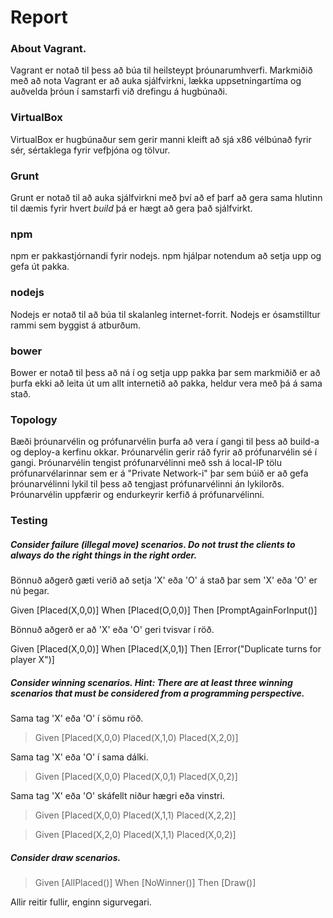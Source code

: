 # Report

### About Vagrant.
Vagrant er notað til þess að búa til heilsteypt þróunarumhverfi. Markmiðið með að nota Vagrant er að auka sjálfvirkni, lækka uppsetningartíma og auðvelda þróun í samstarfi við drefingu á hugbúnaði.

### VirtualBox
VirtualBox er hugbúnaður sem gerir manni kleift að sjá x86 vélbúnað fyrir sér, sértaklega fyrir vefþjóna og tölvur.

### Grunt
Grunt er notað til að auka sjálfvirkni með því að ef þarf að gera sama hlutinn til dæmis fyrir hvert *build* þá er hægt að gera það sjálfvirkt.

### npm
npm er pakkastjórnandi fyrir nodejs. npm hjálpar notendum að setja upp og gefa út pakka.

### nodejs
Nodejs er notað til að búa til skalanleg internet-forrit. Nodejs er ósamstilltur rammi sem byggist á atburðum.

### bower
Bower er notað til þess að ná í og setja upp pakka þar sem markmiðið er að þurfa ekki að leita út um allt internetið að pakka, heldur vera með þá á sama stað.

### Topology
Bæði þróunarvélin og prófunarvélin þurfa að vera í gangi til þess að build-a og deploy-a kerfinu okkar. Þróunarvélin gerir ráð fyrir að prófunarvélin sé í gangi. Þróunarvélin tengist prófunarvélinni með ssh á local-IP tölu prófunarvélarinnar sem er á "Private Network-i" þar sem búið er að gefa þróunarvélinni lykil til þess að tengjast prófunarvélinni án lykilorðs. Þróunarvélin uppfærir og endurkeyrir kerfið á prófunarvélinni.

### Testing
##### Consider failure (illegal move) scenarios. Do not trust the clients to always do the right things in the right order.
Bönnuð aðgerð gæti verið að setja 'X' eða 'O' á stað þar sem 'X' eða 'O' er nú þegar.

Given [Placed(X,0,0)]
When [Placed(O,0,0)]
Then [PromptAgainForInput()]

Bönnuð aðgerð er að 'X' eða 'O' geri tvisvar í röð.

Given [Placed(X,0,0)]
When [Placed(X,0,1)]
Then [Error("Duplicate turns for player X")]


##### Consider winning scenarios. Hint: There are at least three winning scenarios that must be considered from a programming perspective.
Sama tag 'X' eða 'O' í sömu röð.
> Given [Placed(X,0,0) Placed(X,1,0) Placed(X,2,0)]

Sama tag 'X' eða 'O' í sama dálki.
> Given [Placed(X,0,0) Placed(X,0,1) Placed(X,0,2)]

Sama tag 'X' eða 'O' skáfellt niður hægri eða vinstri.
> Given [Placed(X,0,0) Placed(X,1,1) Placed(X,2,2)]

> Given [Placed(X,2,0) Placed(X,1,1) Placed(X,0,2)]

##### Consider draw scenarios.
> Given [AllPlaced()]
When [NoWinner()]
Then [Draw()]

Allir reitir fullir, enginn sigurvegari.
